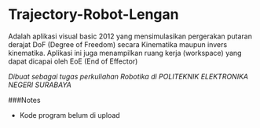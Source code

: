 Trajectory-Robot-Lengan
=======================

  Adalah aplikasi visual basic 2012 yang mensimulasikan pergerakan putaran derajat DoF (Degree of Freedom) secara Kinematika maupun invers kinematika. Aplikasi ini juga menampilkan ruang kerja (workspace) yang dapat dicapai oleh EoE (End of Effector)

*Dibuat sebagai tugas perkuliahan Robotika di POLITEKNIK ELEKTRONIKA NEGERI SURABAYA*

###Notes
+ Kode program belum di upload
